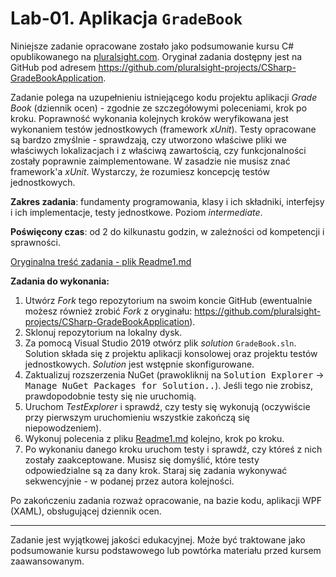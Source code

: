 # Lab-01. Aplikacja `GradeBook`

Niniejsze zadanie opracowane zostało jako podsumowanie kursu C# opublikowanego na [pluralsight.com](http://www.pluralsight.com). Oryginał zadania dostępny jest na GitHub pod adresem <https://github.com/pluralsight-projects/CSharp-GradeBookApplication>.

Zadanie polega na uzupełnieniu istniejącego kodu projektu aplikacji _Grade Book_ (dziennik ocen) - zgodnie ze szczegółowymi poleceniami, krok po kroku. Poprawność wykonania kolejnych kroków weryfikowana jest wykonaniem testów jednostkowych (framework _xUnit_). Testy opracowane są bardzo zmyślnie - sprawdzają, czy utworzono właściwe pliki we właściwych lokalizacjach i z właściwą zawartością, czy funkcjonalności zostały poprawnie zaimplementowane. W zasadzie nie musisz znać framework'a _xUnit_. Wystarczy, że rozumiesz koncepcję testów jednostkowych.

**Zakres zadania**: fundamenty programowania, klasy i ich składniki, interfejsy i ich implementacje, testy jednostkowe. Poziom _intermediate_.

**Poświęcony czas**: od 2 do kilkunastu godzin, w zależności od kompetencji i sprawności.

[Oryginalna treść zadania - plik Readme1.md](README1.MD)

**Zadania do wykonania:**

1. Utwórz _Fork_ tego repozytorium na swoim koncie GitHub (ewentualnie możesz również zrobić _Fork_ z oryginału: <https://github.com/pluralsight-projects/CSharp-GradeBookApplication>).
2. Sklonuj repozytorium na lokalny dysk.
3. Za pomocą Visual Studio 2019 otwórz plik _solution_ `GradeBook.sln`. Solution składa się z projektu aplikacji konsolowej oraz projektu testów jednostkowych. _Solution_ jest wstępnie skonfigurowane.
4. Zaktualizuj rozszerzenia NuGet (prawokliknij na <kbd>Solution Explorer</kbd> → <kbd>Manage NuGet Packages for Solution..</kbd>). Jeśli tego nie zrobisz, prawdopodobnie testy się nie uruchomią.
5. Uruchom _TestExplorer_ i sprawdź, czy testy się wykonują (oczywiście przy pierwszym uruchomieniu wszystkie zakończą się niepowodzeniem).
6. Wykonuj polecenia z pliku [Readme1.md](README1.MD) kolejno, krok po kroku.
7. Po wykonaniu danego kroku uruchom testy i sprawdź, czy któreś z nich zostały zaakceptowane. Musisz się domyślić, które testy odpowiedzialne są za dany krok. Staraj się zadania wykonywać sekwencyjnie - w podanej przez autora kolejności.

Po zakończeniu zadania rozważ opracowanie, na bazie kodu, aplikacji WPF (XAML), obsługującej dziennik ocen.

---

Zadanie jest wyjątkowej jakości edukacyjnej. Może być traktowane jako podsumowanie kursu podstawowego lub powtórka materiału przed kursem zaawansowanym.
